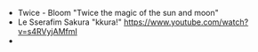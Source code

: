- Twice - Bloom "Twice the magic of the sun and moon"
- Le Sserafim Sakura "kkura!" https://www.youtube.com/watch?v=s4RVyjAMfmI
- 